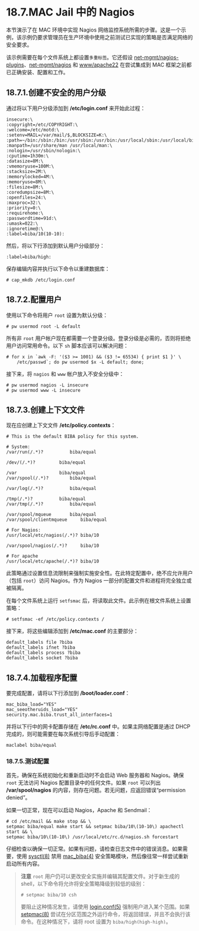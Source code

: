 # 18.7.MAC Jail 中的 Nagios

本节演示了在 MAC 环境中实现 Nagios 网络监控系统所需的步骤。这是一个示例，该示例仍要求管理员在生产环境中使用之前测试已实现的策略是否满足网络的安全要求。

该示例需要在每个文件系统上都设置`多重标签`。它还假设 [net-mgmt/nagios-plugins](https://cgit.freebsd.org/ports/tree/net-mgmt/nagios-plugins/pkg-descr)、[net-mgmt/nagios](https://cgit.freebsd.org/ports/tree/net-mgmt/nagios/pkg-descr) 和 [www/apache22](https://cgit.freebsd.org/ports/tree/www/apache22/pkg-descr) 在尝试集成到 MAC 框架之前都已正确安装、配置和工作。

## 18.7.1.创建不安全的用户分级

通过将以下用户分级添加到 **/etc/login.conf** 来开始此过程：

```shell-sessionl
insecure:\
:copyright=/etc/COPYRIGHT:\
:welcome=/etc/motd:\
:setenv=MAIL=/var/mail/$,BLOCKSIZE=K:\
:path=~/bin:/sbin:/bin:/usr/sbin:/usr/bin:/usr/local/sbin:/usr/local/bin
:manpath=/usr/share/man /usr/local/man:\
:nologin=/usr/sbin/nologin:\
:cputime=1h30m:\
:datasize=8M:\
:vmemoryuse=100M:\
:stacksize=2M:\
:memorylocked=4M:\
:memoryuse=8M:\
:filesize=8M:\
:coredumpsize=8M:\
:openfiles=24:\
:maxproc=32:\
:priority=0:\
:requirehome:\
:passwordtime=91d:\
:umask=022:\
:ignoretime@:\
:label=biba/10(10-10):
```

然后，将以下行添加到默认用户分级部分：

```shell-sessionl
:label=biba/high:
```

保存编辑内容并执行以下命令以重建数据库：

```shell-sessionl
# cap_mkdb /etc/login.conf
```

## 18.7.2.配置用户

使用以下命令将用户 `root` 设置为默认分级：

```shell-sessionl
# pw usermod root -L default
```

所有非 `root` 用户帐户现在都需要一个登录分级。登录分级是必需的，否则将拒绝用户访问常用命令。以下 `sh` 脚本应该可以解决问题：

```shell-sessionl
# for x in `awk -F: '($3 >= 1001) && ($3 != 65534) { print $1 }' \
	/etc/passwd`; do pw usermod $x -L default; done;
```

接下来，将 `nagios` 和 `www` 帐户放入不安全分级中：

```shell-sessionl
# pw usermod nagios -L insecure
# pw usermod www -L insecure
```

## 18.7.3.创建上下文文件

现在应创建上下文文件 **/etc/policy.contexts**：

```shell-sessionl
# This is the default BIBA policy for this system.

# System:
/var/run(/.*)?			biba/equal

/dev/(/.*)?			biba/equal

/var				biba/equal
/var/spool(/.*)?		biba/equal

/var/log(/.*)?			biba/equal

/tmp(/.*)?			biba/equal
/var/tmp(/.*)?			biba/equal

/var/spool/mqueue		biba/equal
/var/spool/clientmqueue		biba/equal

# For Nagios:
/usr/local/etc/nagios(/.*)?	biba/10

/var/spool/nagios(/.*)?		biba/10

# For apache
/usr/local/etc/apache(/.*)?	biba/10
```

此策略通过设置信息流限制来强制实施安全性。在此特定配置中，绝不应允许用户（包括 `root`）访问 Nagios。作为 Nagios 一部分的配置文件和进程将完全独立或被隔离。

在每个文件系统上运行 `setfsmac` 后，将读取此文件。此示例在根文件系统上设置策略：

```shell-sessionl
# setfsmac -ef /etc/policy.contexts /
```

接下来，将这些编辑添加到 **/etc/mac.conf** 的主要部分：

```shell-sessionl
default_labels file ?biba
default_labels ifnet ?biba
default_labels process ?biba
default_labels socket ?biba
```

## 18.7.4.加载程序配置

要完成配置，请将以下行添加到 **/boot/loader.conf**：

```shell-sessionl
mac_biba_load="YES"
mac_seeotheruids_load="YES"
security.mac.biba.trust_all_interfaces=1
```

并将以下行中的网卡配置存储在 **/etc/rc.conf** 中。如果主网络配置是通过 DHCP 完成的，则可能需要在每次系统引导后手动配置：

```shell-sessionl
maclabel biba/equal
```

### 18.7.5.测试配置

首先，确保在系统初始化和重新启动时不会启动 Web 服务器和 Nagios。确保 `root` 无法访问 Nagios 配置目录中的任何文件。如果 `root` 可以列出 **/var/spool/nagios** 的内容，则存在问题。若无问题，应返回错误“permission denied”。

如果一切正常，现在可以启动 Nagios，Apache 和 Sendmail：

```shell-sessionl
# cd /etc/mail && make stop && \
setpmac biba/equal make start && setpmac biba/10\(10-10\) apachectl start && \
setpmac biba/10\(10-10\) /usr/local/etc/rc.d/nagios.sh forcestart
```

仔细检查以确保一切正常。如果有问题，请检查日志文件中的错误消息。如果需要，使用 [sysctl(8)](https://www.freebsd.org/cgi/man.cgi?query=sysctl&sektion=8&format=html) 禁用 [mac_biba(4)](https://www.freebsd.org/cgi/man.cgi?query=mac_biba&sektion=4&format=html) 安全策略模块，然后像往常一样尝试重新启动所有内容。

> **注意** `root` 用户仍可以更改安全实施并编辑其配置文件。对于新生成的 shell，以下命令将允许将安全策略降级到较低的级别：
>
> ```shell-sessionl
> # setpmac biba/10 csh
> ```
>
> 要阻止这种情况发生，请使用 [login.conf(5)](https://www.freebsd.org/cgi/man.cgi?query=login.conf&sektion=5&format=html) 强制用户进入某个范围。如果 [setpmac(8)](https://www.freebsd.org/cgi/man.cgi?query=setpmac&sektion=8&format=html) 尝试在分区范围之外运行命令，将返回错误，并且不会执行该命令。在这种情况下，请将 root 设置为 `biba/high(high-high)`。
